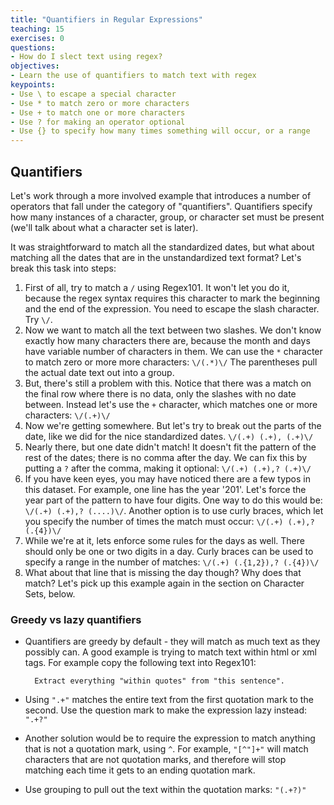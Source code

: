 ```yaml
---
title: "Quantifiers in Regular Expressions"
teaching: 15
exercises: 0
questions:
- How do I slect text using regex?
objectives:
- Learn the use of quantifiers to match text with regex
keypoints:
- Use \ to escape a special character
- Use * to match zero or more characters
- Use + to match one or more characters
- Use ? for making an operator optional 
- Use {} to specify how many times something will occur, or a range
---
```


## Quantifiers

Let's work through a more involved example that introduces a number of operators that fall under the category of "quantifiers". Quantifiers specify how many instances of a character, group, or character set must be present (we'll talk about what a character set is later).

It was straightforward to match all the standardized dates, but what about matching all the dates that are in the unstandardized text format? Let's break this task into steps:

1. First of all, try to match a `/` using Regex101. It won't let you do it, because the regex syntax requires this character to mark the beginning and the end of the expression. You need to escape the slash character. Try `\/`. 
2. Now we want to match all the text between two slashes. We don't know exactly how many characters there are, because the month and days have variable number of characters in them. We can use the `*` character to match zero or more more characters: `\/(.*)\/` The parentheses pull the actual date text out into a group.
3. But, there's still a problem with this. Notice that there was a match on the final row where there is no data, only the slashes with no date between. Instead let's use the `+` character, which matches one or more characters: `\/(.+)\/`
4. Now we're getting somewhere. But let's try to break out the parts of the date, like we did for the nice standardized dates. `\/(.+) (.+), (.+)\/`
5. Nearly there, but one date didn't match! It doesn't fit the pattern of the rest of the dates; there is no comma after the day. We can fix this by putting a `?` after the comma, making it optional: `\/(.+) (.+),? (.+)\/`
6. If you have keen eyes, you may have noticed there are a few typos in this dataset. For example, one line has the year '201'. Let's force the year part of the pattern to have four digits. One way to do this would be: `\/(.+) (.+),? (....)\/`. Another option is to use curly braces, which let you specify the number of times the match must occur: `\/(.+) (.+),? (.{4})\/`
7. While we're at it, lets enforce some rules for the days as well. There should only be one or two digits in a day. Curly braces can be used to specify a range in the number of matches: `\/(.+) (.{1,2}),? (.{4})\/`
8. What about that line that is missing the day though? Why does that match? Let's pick up this example again in the section on Character Sets, below.

### Greedy vs lazy quantifiers

* Quantifiers are greedy by default - they will match as much text as they possibly can. A good example is trying to match text within html or xml tags. For example copy the following text into Regex101: 

		Extract everything "within quotes" from "this sentence".

* Using `".+"` matches the entire text from the first quotation mark to the second. Use the question mark to make the expression lazy instead: `".+?"` 
* Another solution would be to require the expression to match anything that is not a quotation mark, using `^`. For example, `"[^"]+"` will match characters that are not quotation marks, and therefore will stop matching each time it gets to an ending quotation mark.
* Use grouping to pull out the text within the quotation marks: `"(.+?)"`
